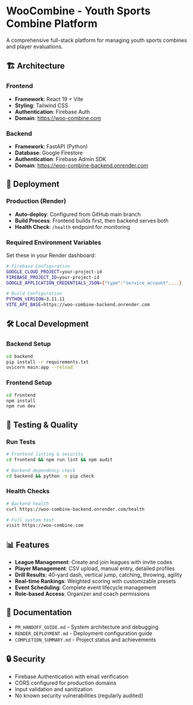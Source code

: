# WooCombine - Youth Sports Combine Platform

A comprehensive full-stack platform for managing youth sports combines and player evaluations.

## 🏗️ **Architecture**

### **Frontend**
- **Framework**: React 19 + Vite
- **Styling**: Tailwind CSS
- **Authentication**: Firebase Auth
- **Domain**: https://woo-combine.com

### **Backend**
- **Framework**: FastAPI (Python)
- **Database**: Google Firestore
- **Authentication**: Firebase Admin SDK  
- **Domain**: https://woo-combine-backend.onrender.com

## 🚀 **Deployment**

### **Production (Render)**
- **Auto-deploy**: Configured from GitHub main branch
- **Build Process**: Frontend builds first, then backend serves both
- **Health Check**: `/health` endpoint for monitoring

### **Required Environment Variables**
Set these in your Render dashboard:

```bash
# Firebase Configuration
GOOGLE_CLOUD_PROJECT=your-project-id
FIREBASE_PROJECT_ID=your-project-id  
GOOGLE_APPLICATION_CREDENTIALS_JSON={"type":"service_account",...}

# Build Configuration
PYTHON_VERSION=3.11.11
VITE_API_BASE=https://woo-combine-backend.onrender.com
```

## 🛠️ **Local Development**

### **Backend Setup**
```bash
cd backend
pip install -r requirements.txt
uvicorn main:app --reload
```

### **Frontend Setup**  
```bash
cd frontend
npm install
npm run dev
```

## 🧪 **Testing & Quality**

### **Run Tests**
```bash
# Frontend linting & security
cd frontend && npm run lint && npm audit

# Backend dependency check
cd backend && python -m pip check
```

### **Health Checks**
```bash
# Backend health
curl https://woo-combine-backend.onrender.com/health

# Full system test
visit https://woo-combine.com
```

## 📊 **Features**

- **League Management**: Create and join leagues with invite codes
- **Player Management**: CSV upload, manual entry, detailed profiles
- **Drill Results**: 40-yard dash, vertical jump, catching, throwing, agility
- **Real-time Rankings**: Weighted scoring with customizable presets
- **Event Scheduling**: Complete event lifecycle management
- **Role-based Access**: Organizer and coach permissions

## 📝 **Documentation**

- `PM_HANDOFF_GUIDE.md` - System architecture and debugging
- `RENDER_DEPLOYMENT.md` - Deployment configuration guide
- `COMPLETION_SUMMARY.md` - Project status and achievements

## 🔒 **Security**

- Firebase Authentication with email verification
- CORS configured for production domains
- Input validation and sanitization
- No known security vulnerabilities (regularly audited)
